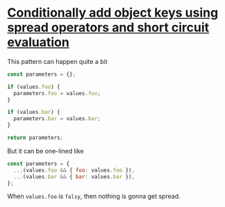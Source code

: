 # [Conditionally add object keys using spread operators and short circuit evaluation](https://medium.com/@mikeh91/conditionally-adding-keys-to-javascript-objects-using-spread-operators-and-short-circuit-evaluation-acf157488ede)

This pattern can happen quite a bit

```javascript
const parameters = {};

if (values.foo) {
  parameters.foo = values.foo;
}

if (values.bar) {
  parameters.bar = values.bar;
}

return parameters;
```

But it can be one-lined like

```javascript
const parameters = {
  ...(values.foo && { foo: values.foo }),
  ...(values.bar && { bar: values.bar }),
};
```

When `values.foo` is `falsy`, then nothing is gonna get spread.
